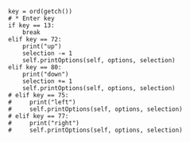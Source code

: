             key = ord(getch())
            # * Enter key
            if key == 13:
                break
            elif key == 72:
                print("up")
                selection -= 1
                self.printOptions(self, options, selection)
            elif key == 80:
                print("down")
                selection += 1
                self.printOptions(self, options, selection)
            # elif key == 75:
            #     print("left")
            #     self.printOptions(self, options, selection)
            # elif key == 77:
            #     print("right")
            #     self.printOptions(self, options, selection)
